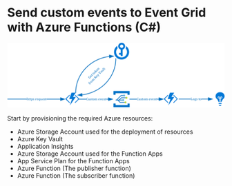 ﻿# Send custom events to Event Grid with Azure Functions (C#)


![Image 1](./media/custom-events.png)

Start by provisioning the required Azure resources:
* Azure Storage Account used for the deployment of resources
* Azure Key Vault 
* Application Insights
* Azure Storage Account used for the Function Apps
* App Service Plan for the Function Apps
* Azure Function (The publisher function)
* Azure Function (The subscriber function)

